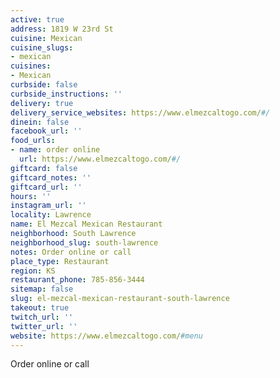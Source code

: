 ```yaml
---
active: true
address: 1819 W 23rd St
cuisine: Mexican
cuisine_slugs:
- mexican
cuisines:
- Mexican
curbside: false
curbside_instructions: ''
delivery: true
delivery_service_websites: https://www.elmezcaltogo.com/#/
dinein: false
facebook_url: ''
food_urls:
- name: order online
  url: https://www.elmezcaltogo.com/#/
giftcard: false
giftcard_notes: ''
giftcard_url: ''
hours: ''
instagram_url: ''
locality: Lawrence
name: El Mezcal Mexican Restaurant
neighborhood: South Lawrence
neighborhood_slug: south-lawrence
notes: Order online or call
place_type: Restaurant
region: KS
restaurant_phone: 785-856-3444
sitemap: false
slug: el-mezcal-mexican-restaurant-south-lawrence
takeout: true
twitch_url: ''
twitter_url: ''
website: https://www.elmezcaltogo.com/#menu
---
```


Order online or call